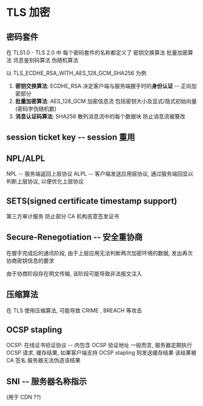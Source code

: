 # TLS 加密

## 密码套件

在 TLS1.0 - TLS 2.0 中
每个密码套件的名称都定义了
密钥交换算法 批量加密算法 讯息鉴别码算法 伪随机算法

以 TLS_ECDHE_RSA_WITH_AES_128_GCM_SHA256 为例

1. **密钥交换算法**: ECDHE_RSA 决定客户端与服务端握手时的**身份认证** -- 正向加密部分
2. **批量加密算法**: AES_128_GCM 加密信息流 包括密钥大小及显式/隐式初始向量(密码学伪随机数)
3. **消息认证码算法**: SHA256 散列消息流中的每个数据块 防止消息流被篡改

## session ticket key -- session 重用

## NPL/ALPL

NPL -- 服务端返回上层协议
ALPL -- 客户端发送应用层协议, 通过服务端回显以判断上层协议, 以便优化上层协议

## SETS(signed certificate timestamp support)

第三方审计服务 防止部分 CA 机构恶意签发证书

## Secure-Renegotiation -- 安全重协商

在握手完成后的通讯阶段, 由于上层应用无法判断两次加密环境的数据, 发出再次协商密钥信息的要求

由于协商阶段存在明文传输, 该阶段可能导致非法报文注入

## 压缩算法

在 TLS 使用压缩算法, 可能导致 CRIME , BREACH 等攻击

## OCSP stapling

OCSP: 在线证书验证协议 -- 内包含 OCSP 验证地址
一般而言, 服务器定期执行 OCSP 请求, 缓存结果, 如果客户端支持 OCSP stapling 则发送缓存结果
该结果被 CA 签名 服务器无法伪造该结果

## SNI -- 服务器名称指示

(用于 CDN ??)

